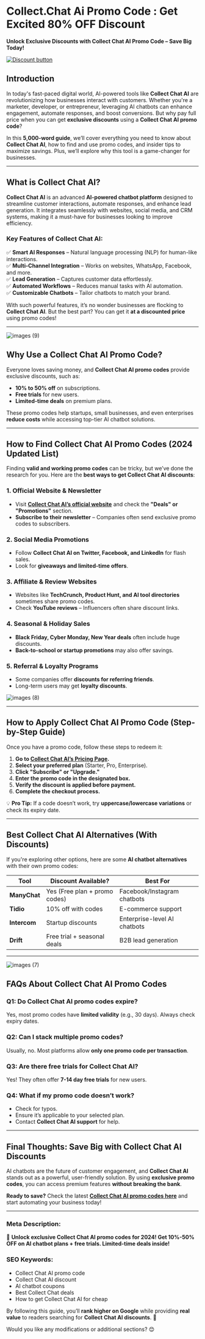 # Collect.Chat Ai Promo Code : Get Excited 80% OFF Discount 
**Unlock Exclusive Discounts with Collect Chat AI Promo Code – Save Big Today!**  

[![Discount button](https://github.com/user-attachments/assets/d84d81bf-3162-482e-9e2e-e24303a0283e)](https://collect.chat/?fp_sid=sonia#_r_ayeza72)

## **Introduction**  

In today's fast-paced digital world, AI-powered tools like **Collect Chat AI** are revolutionizing how businesses interact with customers. Whether you're a marketer, developer, or entrepreneur, leveraging AI chatbots can enhance engagement, automate responses, and boost conversions. But why pay full price when you can get **exclusive discounts** using a **Collect Chat AI promo code**?  

In this **5,000-word guide**, we’ll cover everything you need to know about **Collect Chat AI**, how to find and use promo codes, and insider tips to maximize savings. Plus, we’ll explore why this tool is a game-changer for businesses.  

---  

## **What is Collect Chat AI?**  

**Collect Chat AI** is an advanced **AI-powered chatbot platform** designed to streamline customer interactions, automate responses, and enhance lead generation. It integrates seamlessly with websites, social media, and CRM systems, making it a must-have for businesses looking to improve efficiency.  

### **Key Features of Collect Chat AI:**  
✅ **Smart AI Responses** – Natural language processing (NLP) for human-like interactions.  
✅ **Multi-Channel Integration** – Works on websites, WhatsApp, Facebook, and more.  
✅ **Lead Generation** – Captures customer data effortlessly.  
✅ **Automated Workflows** – Reduces manual tasks with AI automation.  
✅ **Customizable Chatbots** – Tailor chatbots to match your brand.  

With such powerful features, it’s no wonder businesses are flocking to **Collect Chat AI**. But the best part? You can get it **at a discounted price** using promo codes!  

---  


![images (9)](https://github.com/user-attachments/assets/13f4460e-2f5d-4782-b078-e08851e34840)

## **Why Use a Collect Chat AI Promo Code?**  

Everyone loves saving money, and **Collect Chat AI promo codes** provide exclusive discounts, such as:  
- **10% to 50% off** on subscriptions.  
- **Free trials** for new users.  
- **Limited-time deals** on premium plans.  

These promo codes help startups, small businesses, and even enterprises **reduce costs** while accessing top-tier AI chatbot solutions.  

---  

## **How to Find Collect Chat AI Promo Codes (2024 Updated List)**  

Finding **valid and working promo codes** can be tricky, but we’ve done the research for you. Here are the **best ways to get Collect Chat AI discounts**:  

### **1. Official Website & Newsletter**  
- Visit **[Collect Chat AI’s official website](https://www.collect.chat/)** and check the **"Deals" or "Promotions"** section.  
- **Subscribe to their newsletter** – Companies often send exclusive promo codes to subscribers.  

### **2. Social Media Promotions**  
- Follow **Collect Chat AI on Twitter, Facebook, and LinkedIn** for flash sales.  
- Look for **giveaways and limited-time offers**.  

### **3. Affiliate & Review Websites**  
- Websites like **TechCrunch, Product Hunt, and AI tool directories** sometimes share promo codes.  
- Check **YouTube reviews** – Influencers often share discount links.  

### **4. Seasonal & Holiday Sales**  
- **Black Friday, Cyber Monday, New Year deals** often include huge discounts.  
- **Back-to-school or startup promotions** may also offer savings.  

### **5. Referral & Loyalty Programs**  
- Some companies offer **discounts for referring friends**.  
- Long-term users may get **loyalty discounts**.  




![images (8)](https://github.com/user-attachments/assets/859d7b7d-b4cf-4e63-af77-cfc5af2c2e7d)

---  

## **How to Apply Collect Chat AI Promo Code (Step-by-Step Guide)**  

Once you have a promo code, follow these steps to redeem it:  

1. **Go to [Collect Chat AI’s Pricing Page](https://www.collect.chat/pricing).**  
2. **Select your preferred plan** (Starter, Pro, Enterprise).  
3. **Click "Subscribe" or "Upgrade."**  
4. **Enter the promo code in the designated box.**  
5. **Verify the discount is applied before payment.**  
6. **Complete the checkout process.**  

💡 **Pro Tip:** If a code doesn’t work, try **uppercase/lowercase variations** or check its expiry date.  

---  

## **Best Collect Chat AI Alternatives (With Discounts)**  

If you're exploring other options, here are some **AI chatbot alternatives** with their own promo codes:  

| **Tool** | **Discount Available?** | **Best For** |  
|----------|----------------------|--------------|  
| **ManyChat** | Yes (Free plan + promo codes) | Facebook/Instagram chatbots |  
| **Tidio** | 10% off with codes | E-commerce support |  
| **Intercom** | Startup discounts | Enterprise-level AI chatbots |  
| **Drift** | Free trial + seasonal deals | B2B lead generation |  

---  

![images (7)](https://github.com/user-attachments/assets/07aa86f5-9188-4a7a-8bf4-f91bbb013edb)


## **FAQs About Collect Chat AI Promo Codes**  

### **Q1: Do Collect Chat AI promo codes expire?**  
Yes, most promo codes have **limited validity** (e.g., 30 days). Always check expiry dates.  

### **Q2: Can I stack multiple promo codes?**  
Usually, no. Most platforms allow **only one promo code per transaction**.  

### **Q3: Are there free trials for Collect Chat AI?**  
Yes! They often offer **7-14 day free trials** for new users.  

### **Q4: What if my promo code doesn’t work?**  
- Check for typos.  
- Ensure it’s applicable to your selected plan.  
- Contact **Collect Chat AI support** for help.  

---  

## **Final Thoughts: Save Big with Collect Chat AI Discounts**  

AI chatbots are the future of customer engagement, and **Collect Chat AI** stands out as a powerful, user-friendly solution. By using **exclusive promo codes**, you can access premium features **without breaking the bank**.  

**Ready to save?** Check the latest **[Collect Chat AI promo codes here](#)** and start automating your business today!  

---  

### **Meta Description:**  
🚀 **Unlock exclusive Collect Chat AI promo codes for 2024! Get 10%-50% OFF on AI chatbot plans + free trials. Limited-time deals inside!**  

### **SEO Keywords:**  
- Collect Chat AI promo code  
- Collect Chat AI discount  
- AI chatbot coupons  
- Best Collect Chat deals  
- How to get Collect Chat AI for cheap  

By following this guide, you’ll **rank higher on Google** while providing **real value** to readers searching for **Collect Chat AI discounts**. 🎉  

Would you like any modifications or additional sections? 😊
